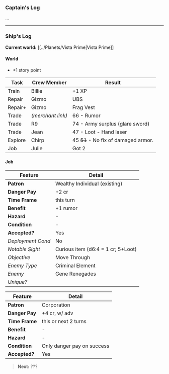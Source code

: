 ### Captain's Log

...

---

### Ship's Log

**Current world:** [[../Planets/Vista Prime|Vista Prime]] 

#### World

+ +1 story point

| Task    | Crew Member       | Result                               |
| ------- | ----------------- | ------------------------------------ |
| Train   | Billie            | +1 XP                                |
| Repair  | Gizmo             | UBS                                  |
| Repair+ | Gizmo             | Frag Vest                            |
| Trade   | *(merchant link)* | 66 - Rumor                           |
| Trade   | R9                | 74 - Army surplus (glare sword)      |
| Trade   | Jean              | 47 - Loot - Hand laser               |
| Explore | Chirp             | 45 ~~51~~ - No fix of damaged armor. |
| Job     | Julie             | Got 2                                |

#### Job

| Feature           | Detail                             |
| ----------------- | ---------------------------------- |
| **Patron**        | Wealthy Individual (existing)      |
| **Danger Pay**    | +2 cr                              |
| **Time Frame**    | this turn                          |
| **Benefit**       | +1 rumor                           |
| **Hazard**        | -                                  |
| **Condition**     | -                                  |
| **Accepted?**     | Yes                                |
| *Deployment Cond* | No                                 |
| *Notable Sight*   | Curious item (d6:4 = 1 cr; 5+Loot) |
| *Objective*       | Move Through                       |
| *Enemy Type*      | Criminal Element                   |
| *Enemy*           | Gene Renegades                     |
| *Unique?*         |                                    |

| Feature           | Detail                     |
| ----------------- | -------------------------- |
| **Patron**        | Corporation                |
| **Danger Pay**    | +4 cr, w/ adv              |
| **Time Frame**    | this or next 2 turns       |
| **Benefit**       | -                          |
| **Hazard**        | -                          |
| **Condition**     | Only danger pay on success |
| **Accepted?**     | Yes                        |


> **Next:** ???
